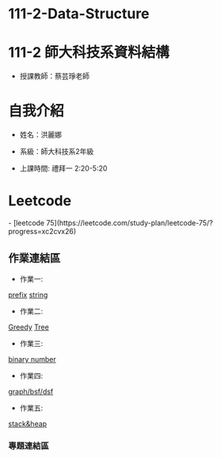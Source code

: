 # 111-2-Data-Structure 
# 111-2 師大科技系資料結構
- 授課教師：蔡芸琤老師

<h1>自我介紹</h1>

- 姓名：洪麗娜

- 系級：師大科技系2年級

- 上課時間: 禮拜一 2:20-5:20

<h1>Leetcode</h1>
-  [leetcode 75](https://leetcode.com/study-plan/leetcode-75/?progress=xc2cvx26)

<h2>作業連結區</h2>

- 作業一: 


[prefix](https://youtu.be/h2iPx3AEadE)
[string](https://youtu.be/3y93_89BKFY)

- 作業二: 


[Greedy](https://youtu.be/6d0nFNh7euQ)
[Tree](https://youtu.be/6d0nFNh7euQ)

- 作業三:


[binary number](https://youtu.be/bqZbjbLKxcw)

- 作業四: 


[graph/bsf/dsf](https://youtu.be/dBGnoCr0J1A)

- 作業五: 


[stack&heap](https://youtu.be/SNGb4zLsQE0)
<h3>專題連結區</h3>
